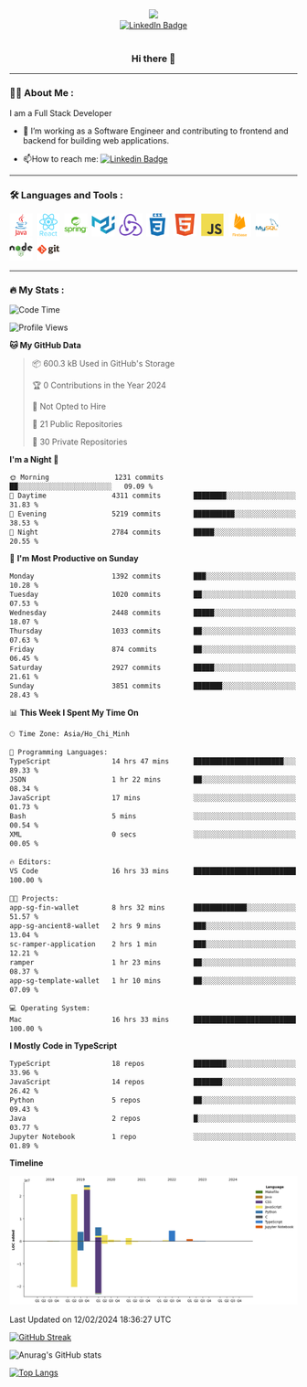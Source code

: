 <div id="header" align="center">
  <img src="https://media.giphy.com/media/bGgsc5mWoryfgKBx1u/giphy.gif" width="100"/>
  <div id="badges">
    <a href="https://www.linkedin.com/in/bao-le-5280601ab/">
      <img src="https://img.shields.io/badge/LinkedIn-blue?style=for-the-badge&logo=linkedin&logoColor=white" alt="LinkedIn Badge"/>
    </a>
  </div>
  <img src="https://komarev.com/ghpvc/?username=nighD&style=flat-square&color=blue" alt=""/>
  <h3>
    Hi there 👋
  </h3>
</div>

---

### :woman_technologist: About Me :
I am a Full Stack Developer

- :telescope: I’m working as a Software Engineer and contributing to frontend and backend for building web applications.

- :mailbox:How to reach me: [![Linkedin Badge](https://img.shields.io/badge/-kakbar-blue?style=flat&logo=Linkedin&logoColor=white)](https://www.linkedin.com/in/bao-le-5280601ab/)

---

### :hammer_and_wrench: Languages and Tools :
<div>
  <img src="https://github.com/devicons/devicon/blob/master/icons/java/java-original-wordmark.svg" title="Java" alt="Java" width="40" height="40"/>&nbsp;
  <img src="https://github.com/devicons/devicon/blob/master/icons/react/react-original-wordmark.svg" title="React" alt="React" width="40" height="40"/>&nbsp;
  <img src="https://github.com/devicons/devicon/blob/master/icons/spring/spring-original-wordmark.svg" title="Spring" alt="Spring" width="40" height="40"/>&nbsp;
  <img src="https://github.com/devicons/devicon/blob/master/icons/materialui/materialui-original.svg" title="Material UI" alt="Material UI" width="40" height="40"/>&nbsp;
  <img src="https://github.com/devicons/devicon/blob/master/icons/redux/redux-original.svg" title="Redux" alt="Redux " width="40" height="40"/>&nbsp;
  <img src="https://github.com/devicons/devicon/blob/master/icons/css3/css3-plain-wordmark.svg"  title="CSS3" alt="CSS" width="40" height="40"/>&nbsp;
  <img src="https://github.com/devicons/devicon/blob/master/icons/html5/html5-original.svg" title="HTML5" alt="HTML" width="40" height="40"/>&nbsp;
  <img src="https://github.com/devicons/devicon/blob/master/icons/javascript/javascript-original.svg" title="JavaScript" alt="JavaScript" width="40" height="40"/>&nbsp;
  <img src="https://github.com/devicons/devicon/blob/master/icons/firebase/firebase-plain-wordmark.svg" title="Firebase" alt="Firebase" width="40" height="40"/>&nbsp;
  <img src="https://github.com/devicons/devicon/blob/master/icons/mysql/mysql-original-wordmark.svg" title="MySQL"  alt="MySQL" width="40" height="40"/>&nbsp;
  <img src="https://github.com/devicons/devicon/blob/master/icons/nodejs/nodejs-original-wordmark.svg" title="NodeJS" alt="NodeJS" width="40" height="40"/>&nbsp;
  <img src="https://github.com/devicons/devicon/blob/master/icons/git/git-original-wordmark.svg" title="Git" **alt="Git" width="40" height="40"/>
</div>

---

### :fire: My Stats :

<!--START_SECTION:waka-->
![Code Time](http://img.shields.io/badge/Code%20Time-2%2C456%20hrs%2030%20mins-blue)

![Profile Views](http://img.shields.io/badge/Profile%20Views-0-blue)

**🐱 My GitHub Data** 

> 📦 600.3 kB Used in GitHub's Storage 
 > 
> 🏆 0 Contributions in the Year 2024
 > 
> 🚫 Not Opted to Hire
 > 
> 📜 21 Public Repositories 
 > 
> 🔑 30 Private Repositories 
 > 
**I'm a Night 🦉** 

```text
🌞 Morning                1231 commits        ██░░░░░░░░░░░░░░░░░░░░░░░   09.09 % 
🌆 Daytime                4311 commits        ████████░░░░░░░░░░░░░░░░░   31.83 % 
🌃 Evening                5219 commits        ██████████░░░░░░░░░░░░░░░   38.53 % 
🌙 Night                  2784 commits        █████░░░░░░░░░░░░░░░░░░░░   20.55 % 
```
📅 **I'm Most Productive on Sunday** 

```text
Monday                   1392 commits        ███░░░░░░░░░░░░░░░░░░░░░░   10.28 % 
Tuesday                  1020 commits        ██░░░░░░░░░░░░░░░░░░░░░░░   07.53 % 
Wednesday                2448 commits        █████░░░░░░░░░░░░░░░░░░░░   18.07 % 
Thursday                 1033 commits        ██░░░░░░░░░░░░░░░░░░░░░░░   07.63 % 
Friday                   874 commits         ██░░░░░░░░░░░░░░░░░░░░░░░   06.45 % 
Saturday                 2927 commits        █████░░░░░░░░░░░░░░░░░░░░   21.61 % 
Sunday                   3851 commits        ███████░░░░░░░░░░░░░░░░░░   28.43 % 
```


📊 **This Week I Spent My Time On** 

```text
🕑︎ Time Zone: Asia/Ho_Chi_Minh

💬 Programming Languages: 
TypeScript               14 hrs 47 mins      ██████████████████████░░░   89.33 % 
JSON                     1 hr 22 mins        ██░░░░░░░░░░░░░░░░░░░░░░░   08.34 % 
JavaScript               17 mins             ░░░░░░░░░░░░░░░░░░░░░░░░░   01.73 % 
Bash                     5 mins              ░░░░░░░░░░░░░░░░░░░░░░░░░   00.54 % 
XML                      0 secs              ░░░░░░░░░░░░░░░░░░░░░░░░░   00.05 % 

🔥 Editors: 
VS Code                  16 hrs 33 mins      █████████████████████████   100.00 % 

🐱‍💻 Projects: 
app-sg-fin-wallet        8 hrs 32 mins       █████████████░░░░░░░░░░░░   51.57 % 
app-sg-ancient8-wallet   2 hrs 9 mins        ███░░░░░░░░░░░░░░░░░░░░░░   13.04 % 
sc-ramper-application    2 hrs 1 min         ███░░░░░░░░░░░░░░░░░░░░░░   12.21 % 
ramper                   1 hr 23 mins        ██░░░░░░░░░░░░░░░░░░░░░░░   08.37 % 
app-sg-template-wallet   1 hr 10 mins        ██░░░░░░░░░░░░░░░░░░░░░░░   07.09 % 

💻 Operating System: 
Mac                      16 hrs 33 mins      █████████████████████████   100.00 % 
```

**I Mostly Code in TypeScript** 

```text
TypeScript               18 repos            ████████░░░░░░░░░░░░░░░░░   33.96 % 
JavaScript               14 repos            ███████░░░░░░░░░░░░░░░░░░   26.42 % 
Python                   5 repos             ██░░░░░░░░░░░░░░░░░░░░░░░   09.43 % 
Java                     2 repos             █░░░░░░░░░░░░░░░░░░░░░░░░   03.77 % 
Jupyter Notebook         1 repo              ░░░░░░░░░░░░░░░░░░░░░░░░░   01.89 % 
```



**Timeline**

![Lines of Code chart](https://raw.githubusercontent.com/nighD/nighD/main/assets/bar_graph.png)


 Last Updated on 12/02/2024 18:36:27 UTC
<!--END_SECTION:waka-->

[![GitHub Streak](http://github-readme-streak-stats.herokuapp.com?user=nighD&theme=dark&border_radius=4.7&mode=weekly)](https://git.io/streak-stats)

![Anurag's GitHub stats](https://github-readme-stats.vercel.app/api?username=nighD&show_icons=true&theme=radical)

[![Top Langs](https://github-readme-stats.vercel.app/api/top-langs/?username=nighD&layout=compact&theme=vision-friendly-dark)](https://github.com/anuraghazra/github-readme-stats)

<!--
**nighD/nighD** is a ✨ _special_ ✨ repository because its `README.md` (this file) appears on your GitHub profile.


Here are some ideas to get you started:

- 🔭 I’m currently working on ...
- 🌱 I’m currently learning ...
- 👯 I’m looking to collaborate on ...
- 🤔 I’m looking for help with ...
- 💬 Ask me about ...
- 📫 How to reach me: ...
- 😄 Pronouns: ...
- ⚡ Fun fact: ...
-->
